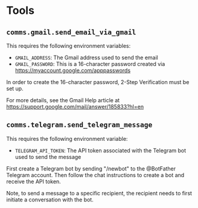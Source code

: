 # Tools

## `comms.gmail.send_email_via_gmail`

This requires the following environment variables:

- `GMAIL_ADDRESS`: The Gmail address used to send the email
- `GMAIL_PASSWORD`: This is a 16-character password created via https://myaccount.google.com/apppasswords

In order to create the 16-character password, 2-Step Verification must be set up.

For more details, see the Gmail Help article at https://support.google.com/mail/answer/185833?hl=en

## `comms.telegram.send_telegram_message`

This requires the following environment variable:

- `TELEGRAM_API_TOKEN`: The API token associated with the Telegram bot used to send the message

First create a Telegram bot by sending "/newbot" to the @BotFather Telegram account. Then follow the chat instructions to create a bot and receive the API token.

Note, to send a message to a specific recipient, the recipient needs to first initiate a conversation with the bot.

